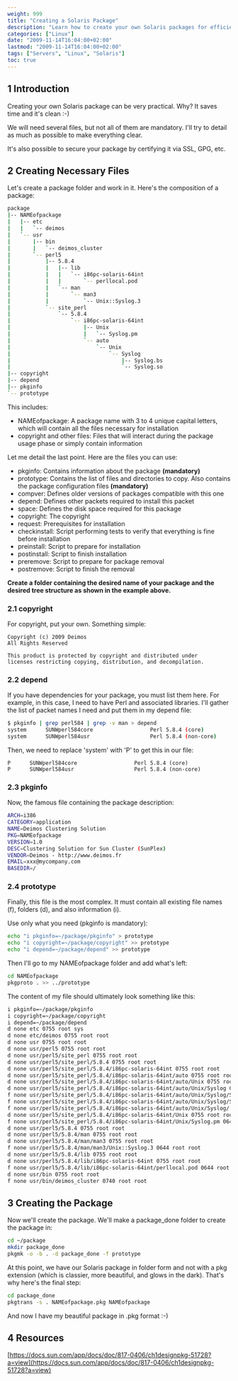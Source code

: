 ```yaml
---
weight: 999
title: "Creating a Solaris Package"
description: "Learn how to create your own Solaris packages for efficient software distribution and management."
categories: ["Linux"]
date: "2009-11-14T16:04:00+02:00"
lastmod: "2009-11-14T16:04:00+02:00"
tags: ["Servers", "Linux", "Solaris"]
toc: true
---
```


## 1 Introduction

Creating your own Solaris package can be very practical. Why? It saves time and it's clean :-)

We will need several files, but not all of them are mandatory. I'll try to detail as much as possible to make everything clear.

It's also possible to secure your package by certifying it via SSL, GPG, etc.

## 2 Creating Necessary Files

Let's create a package folder and work in it. Here's the composition of a package:

```bash
package
|-- NAMEofpackage
|   |-- etc
|   |   `-- deimos
|   `-- usr
|       |-- bin
|       |   `-- deimos_cluster
|       `-- perl5
|           |-- 5.8.4
|           |   |-- lib
|           |   |   `-- i86pc-solaris-64int
|           |   |       `-- perllocal.pod
|           |   `-- man
|           |       `-- man3
|           |           `-- Unix::Syslog.3
|           `-- site_perl
|               `-- 5.8.4
|                   `-- i86pc-solaris-64int
|                       |-- Unix
|                       |   `-- Syslog.pm
|                       `-- auto
|                           `-- Unix
|                               `-- Syslog
|                                   |-- Syslog.bs
|                                   `-- Syslog.so
|-- copyright
|-- depend
|-- pkginfo
`-- prototype
```

This includes:

* NAMEofpackage: A package name with 3 to 4 unique capital letters, which will contain all the files necessary for installation
* copyright and other files: Files that will interact during the package usage phase or simply contain information

Let me detail the last point. Here are the files you can use:

* pkginfo: Contains information about the package **(mandatory)**
* prototype: Contains the list of files and directories to copy. Also contains the package configuration files **(mandatory)**
* compver: Defines older versions of packages compatible with this one
* depend: Defines other packets required to install this packet
* space: Defines the disk space required for this package
* copyright: The copyright
* request: Prerequisites for installation
* checkinstall: Script performing tests to verify that everything is fine before installation
* preinstall: Script to prepare for installation
* postinstall: Script to finish installation
* preremove: Script to prepare for package removal
* postremove: Script to finish the removal

**Create a folder containing the desired name of your package and the desired tree structure as shown in the example above.**

### 2.1 copyright

For copyright, put your own. Something simple:

```
Copyright (c) 2009 Deimos
All Rights Reserved
 
This product is protected by copyright and distributed under
licenses restricting copying, distribution, and decompilation.
```

### 2.2 depend

If you have dependencies for your package, you must list them here. For example, in this case, I need to have Perl and associated libraries. I'll gather the list of packet names I need and put them in my depend file:

```bash
$ pkginfo | grep perl584 | grep -v man > depend
system      SUNWperl584core                  Perl 5.8.4 (core)
system      SUNWperl584usr                   Perl 5.8.4 (non-core)
```

Then, we need to replace 'system' with 'P' to get this in our file:

```
P      SUNWperl584core                  Perl 5.8.4 (core)
P      SUNWperl584usr                   Perl 5.8.4 (non-core)
```

### 2.3 pkginfo

Now, the famous file containing the package description:

```bash
ARCH=i386
CATEGORY=application
NAME=Deimos Clustering Solution
PKG=NAMEofpackage
VERSION=1.0
DESC=Clustering Solution for Sun Cluster (SunPlex)
VENDOR=Deimos - http://www.deimos.fr
EMAIL=xxx@mycompany.com
BASEDIR=/
```

### 2.4 prototype

Finally, this file is the most complex. It must contain all existing file names (f), folders (d), and also information (i).

Use only what you need (pkginfo is mandatory):

```bash
echo "i pkginfo=~/package/pkginfo" > prototype
echo "i copyright=~/package/copyright" >> prototype
echo "i depend=~/package/depend" >> prototype
```

Then I'll go to my NAMEofpackage folder and add what's left:

```bash
cd NAMEofpackage
pkgproto . >> ../prototype
```

The content of my file should ultimately look something like this:

```bash
i pkginfo=~/package/pkginfo
i copyright=~/package/copyright
i depend=~/package/depend
d none etc 0755 root sys
d none etc/deimos 0755 root root
d none usr 0755 root root
d none usr/perl5 0755 root root
d none usr/perl5/site_perl 0755 root root
d none usr/perl5/site_perl/5.8.4 0755 root root
d none usr/perl5/site_perl/5.8.4/i86pc-solaris-64int 0755 root root
d none usr/perl5/site_perl/5.8.4/i86pc-solaris-64int/auto 0755 root root
d none usr/perl5/site_perl/5.8.4/i86pc-solaris-64int/auto/Unix 0755 root root
d none usr/perl5/site_perl/5.8.4/i86pc-solaris-64int/auto/Unix/Syslog 0755 root root
f none usr/perl5/site_perl/5.8.4/i86pc-solaris-64int/auto/Unix/Syslog/Syslog.bs 0644 root root
f none usr/perl5/site_perl/5.8.4/i86pc-solaris-64int/auto/Unix/Syslog/Syslog.so 0755 root root
f none usr/perl5/site_perl/5.8.4/i86pc-solaris-64int/auto/Unix/Syslog/.packlist 0644 root root
d none usr/perl5/site_perl/5.8.4/i86pc-solaris-64int/Unix 0755 root root
f none usr/perl5/site_perl/5.8.4/i86pc-solaris-64int/Unix/Syslog.pm 0644 root root
d none usr/perl5/5.8.4 0755 root root
d none usr/perl5/5.8.4/man 0755 root root
d none usr/perl5/5.8.4/man/man3 0755 root root
f none usr/perl5/5.8.4/man/man3/Unix::Syslog.3 0644 root root
d none usr/perl5/5.8.4/lib 0755 root root
d none usr/perl5/5.8.4/lib/i86pc-solaris-64int 0755 root root
f none usr/perl5/5.8.4/lib/i86pc-solaris-64int/perllocal.pod 0644 root root
d none usr/bin 0755 root root
f none usr/bin/deimos_cluster 0740 root root
```

## 3 Creating the Package

Now we'll create the package. We'll make a package_done folder to create the package in:

```bash
cd ~/package
mkdir package_done
pkgmk -o -b . -d package_done -f prototype
```

At this point, we have our Solaris package in folder form and not with a pkg extension (which is classier, more beautiful, and glows in the dark). That's why here's the final step:

```bash
cd package_done
pkgtrans -s . NAMEofpackage.pkg NAMEofpackage
```

And now I have my beautiful package in .pkg format :-)

## 4 Resources

[https://docs.sun.com/app/docs/doc/817-0406/ch1designpkg-51728?a=view](https://docs.sun.com/app/docs/doc/817-0406/ch1designpkg-51728?a=view)
